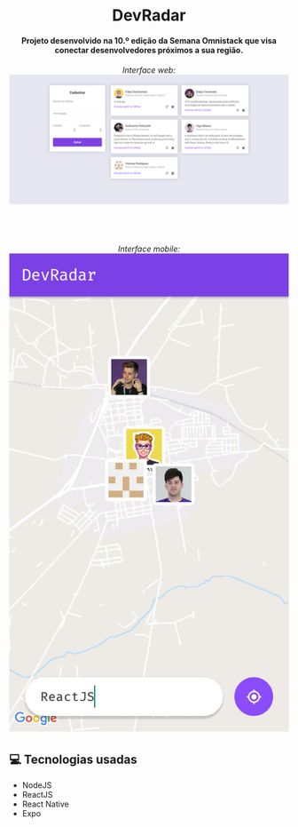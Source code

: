 <h1 align="center">DevRadar</h1>

<h4 align="center">
	Projeto desenvolvido na 10.º edição da Semana Omnistack que visa conectar desenvolvedores próximos a sua região.
</h4>

<h6 align="center">
	Interface web:
	<br />
	<img src="./.images/web_screenshot.png" alt="Interface web" />
</h6>

<br />

<h6 align="center">
	Interface mobile:
	<br />
	<img src="./.images/mobile_screenshot.png" alt="Interface mobile" />
</h6>

## :computer: Tecnologias usadas

* NodeJS
* ReactJS
* React Native
* Expo
